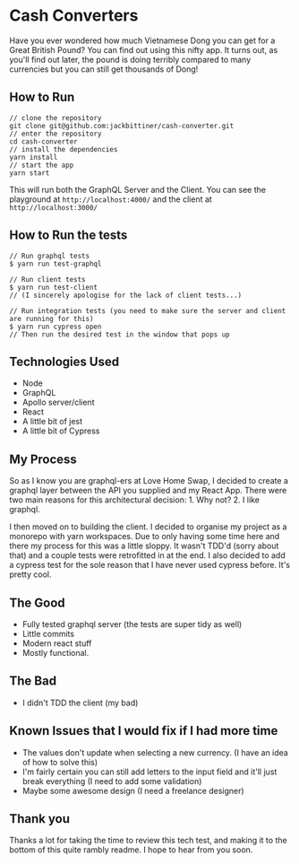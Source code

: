 # Cash Converters

Have you ever wondered how much Vietnamese Dong you can get for a Great British Pound? You can find out using this nifty app. It turns out, as you'll find out later, the pound is doing terribly compared to many currencies but you can still get thousands of Dong!

## How to Run

```
// clone the repository
git clone git@github.com:jackbittiner/cash-converter.git
// enter the repository
cd cash-converter
// install the dependencies
yarn install
// start the app
yarn start
```

This will run both the GraphQL Server and the Client. You can see the playground at `http://localhost:4000/` and the client at `http://localhost:3000/`

## How to Run the tests

```
// Run graphql tests
$ yarn run test-graphql

// Run client tests
$ yarn run test-client
// (I sincerely apologise for the lack of client tests...)

// Run integration tests (you need to make sure the server and client are running for this)
$ yarn run cypress open
// Then run the desired test in the window that pops up
```

## Technologies Used

- Node
- GraphQL
- Apollo server/client
- React
- A little bit of jest
- A little bit of Cypress

## My Process

So as I know you are graphql-ers at Love Home Swap, I decided to create a graphql layer between the API you supplied and my React App. There were two main reasons for this architectural decision: 1. Why not? 2. I like graphql.

I then moved on to building the client. I decided to organise my project as a monorepo with yarn workspaces. Due to only having some time here and there my process for this was a little sloppy. It wasn't TDD'd (sorry about that) and a couple tests were retrofitted in at the end. I also decided to add a cypress test for the sole reason that I have never used cypress before. It's pretty cool.

## The Good

- Fully tested graphql server (the tests are super tidy as well)
- Little commits
- Modern react stuff
- Mostly functional.

## The Bad

- I didn't TDD the client (my bad)

## Known Issues that I would fix if I had more time

- The values don't update when selecting a new currency. (I have an idea of how to solve this)
- I'm fairly certain you can still add letters to the input field and it'll just break everything (I need to add some validation)
- Maybe some awesome design (I need a freelance designer)

## Thank you

Thanks a lot for taking the time to review this tech test, and making it to the bottom of this quite rambly readme. I hope to hear from you soon.
